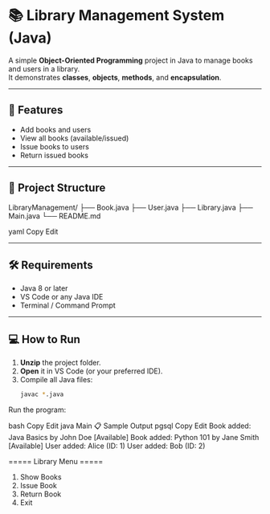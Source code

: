 # 📚 Library Management System (Java)

A simple **Object-Oriented Programming** project in Java to manage books and users in a library.  
It demonstrates **classes**, **objects**, **methods**, and **encapsulation**.

---

## 🚀 Features
- Add books and users
- View all books (available/issued)
- Issue books to users
- Return issued books

---

## 📂 Project Structure
LibraryManagement/
├── Book.java
├── User.java
├── Library.java
├── Main.java
└── README.md

yaml
Copy
Edit

---

## 🛠️ Requirements
- Java 8 or later
- VS Code or any Java IDE
- Terminal / Command Prompt

---

## 💻 How to Run
1. **Unzip** the project folder.
2. **Open** it in VS Code (or your preferred IDE).
3. Compile all Java files:
   ```bash
   javac *.java
Run the program:

bash
Copy
Edit
java Main
📋 Sample Output
pgsql
Copy
Edit
Book added: Java Basics by John Doe [Available]
Book added: Python 101 by Jane Smith [Available]
User added: Alice (ID: 1)
User added: Bob (ID: 2)

===== Library Menu =====
1. Show Books
2. Issue Book
3. Return Book
4. Exit
